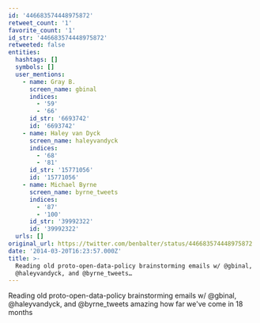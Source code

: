 ```yaml
---
id: '446683574448975872'
retweet_count: '1'
favorite_count: '1'
id_str: '446683574448975872'
retweeted: false
entities:
  hashtags: []
  symbols: []
  user_mentions:
    - name: Gray B.
      screen_name: gbinal
      indices:
        - '59'
        - '66'
      id_str: '6693742'
      id: '6693742'
    - name: Haley van Dyck
      screen_name: haleyvandyck
      indices:
        - '68'
        - '81'
      id_str: '15771056'
      id: '15771056'
    - name: Michael Byrne
      screen_name: byrne_tweets
      indices:
        - '87'
        - '100'
      id_str: '39992322'
      id: '39992322'
  urls: []
original_url: https://twitter.com/benbalter/status/446683574448975872
date: '2014-03-20T16:23:57.000Z'
title: >-
  Reading old proto-open-data-policy brainstorming emails w/ @gbinal,
  @haleyvandyck, and @byrne_tweets…
---
```


Reading old proto-open-data-policy brainstorming emails w/ @gbinal, @haleyvandyck, and @byrne_tweets amazing how far we've come in 18 months